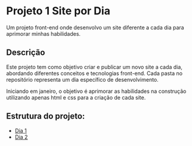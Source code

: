 # Projeto 1 Site por Dia

Um projeto front-end onde desenvolvo um site diferente a cada dia para aprimorar minhas habilidades.

## Descrição

Este projeto tem como objetivo criar e publicar um novo site a cada dia, abordando diferentes conceitos e tecnologias front-end. Cada pasta no repositório representa um dia específico de desenvolvimento.

Iniciando em janeiro, o objetivo é aprimorar as habilidades na construção utilizando apenas html e css para a criação de cada site.

## Estrutura do projeto:
<nav>
<ul>
        <li><a href="./DIA 1">Dia 1</a></li>
        <li><a href="./DIA 2">Dia 2</a></li>
</ul>
</nav>
